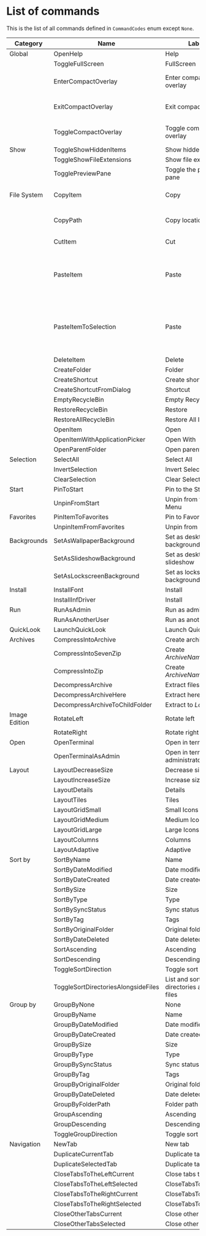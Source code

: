 # List of commands

This is the list of all commands defined in `CommandCodes` enum except `None`.

| Category | Name | Label | Description | HotKey |
| --- | --- | --- | --- | --- |
| Global | OpenHelp | Help |  | F1 |
|  | ToggleFullScreen | FullScreen |  | F11 |
|  | EnterCompactOverlay | Enter compact overlay | Enter compact overlay | Menu+Ctrl+Up |
|  | ExitCompactOverlay | Exit compact overlay | Exit compact overlay | Menu+Ctrl+Down |
|  | ToggleCompactOverlay | Toggle compact overlay | Toggle compact overlay | F12 |
| Show | ToggleShowHiddenItems | Show hidden items |  | Ctrl+H |
|  | ToggleShowFileExtensions | Show file extensions |  |  |
|  | TogglePreviewPane | Toggle the preview pane |  | Ctrl+P |
| File System | CopyItem | Copy | Copy item(s) to clipboard | Ctrl+C |
|  | CopyPath | Copy location | Copy path of item to clipboard | Ctrl+Shift+C |
|  | CutItem | Cut | Cut item(s) to clipboard | Ctrl+X |
|  | PasteItem | Paste | Paste item(s) from clipboard to the current folder | Ctrl+V |
|  | PasteItemToSelection | Paste | Paste item(s) from clipboard to the selected folder | Ctrl+Shift+V |
|  | DeleteItem | Delete |  | Delete |
|  | CreateFolder | Folder |  |  |
|  | CreateShortcut | Create shortcut |  |  |
|  | CreateShortcutFromDialog | Shortcut |  |  |
|  | EmptyRecycleBin | Empty Recycle Bin |  |  |
|  | RestoreRecycleBin | Restore |  |  |
|  | RestoreAllRecycleBin | Restore All Items |  |  |
|  | OpenItem | Open |  |  |
|  | OpenItemWithApplicationPicker | Open With |  |  |
|  | OpenParentFolder | Open parent folder |  |  |
| Selection | SelectAll | Select All |  | Ctrl+A |
|  | InvertSelection | Invert Selection |  |  |
|  | ClearSelection | Clear Selection |  |  |
| Start | PinToStart | Pin to the Start Menu |  |  |
|  | UnpinFromStart | Unpin from the Start Menu |  |  |
| Favorites | PinItemToFavorites | Pin to Favorites |  |  |
|  | UnpinItemFromFavorites | Unpin from Favorites |  |  |
| Backgrounds | SetAsWallpaperBackground | Set as desktop background |  |  |
|  | SetAsSlideshowBackground | Set as desktop slideshow |  |  |
|  | SetAsLockscreenBackground | Set as lockscreen background |  |  |
| Install | InstallFont | Install |  |  |
|  | InstallInfDriver | Install |  |  |
| Run | RunAsAdmin | Run as administrator |  |  |
|  | RunAsAnotherUser | Run as another user |  |  |
| QuickLook | LaunchQuickLook | Launch QuickLook |  | Space |
| Archives | CompressIntoArchive | Create archive |  |  |
|  | CompressIntoSevenZip | Create _ArchiveName_.7z |  |  |
|  | CompressIntoZip | Create _ArchiveName_.zip |  |  |
|  | DecompressArchive | Extract files |  | Ctrl+E |
|  | DecompressArchiveHere | Extract here |  |  |
|  | DecompressArchiveToChildFolder | Extract to _Location_ |  |  |
| Image Edition | RotateLeft | Rotate left |  |  |
|  | RotateRight | Rotate right |  |  |
| Open | OpenTerminal | Open in terminal |  | Ctrl+\` |
|  | OpenTerminalAsAdmin | Open in terminal as administrator |  | Ctrl+Shift+\` |
| Layout | LayoutDecreaseSize | Decrease size |  | Ctrl+- |
|  | LayoutIncreaseSize | Increase size |  | Ctrl++ |
|  | LayoutDetails | Details |  | Ctrl+Shift+1 |
|  | LayoutTiles | Tiles |  | Ctrl+Shift+2 |
|  | LayoutGridSmall | Small Icons |  | Ctrl+Shift+3 |
|  | LayoutGridMedium | Medium Icons |  | Ctrl+Shift+4 |
|  | LayoutGridLarge | Large Icons |  | Ctrl+Shift+5 |
|  | LayoutColumns | Columns |  | Ctrl+Shift+6 |
|  | LayoutAdaptive | Adaptive |  | Ctrl+Shift+7 |
| Sort by | SortByName | Name |  |  |
|  | SortByDateModified | Date modified |  |  |
|  | SortByDateCreated | Date created |  |  |
|  | SortBySize | Size |  |  |
|  | SortByType | Type |  |  |
|  | SortBySyncStatus | Sync status |  |  |
|  | SortByTag | Tags |  |  |
|  | SortByOriginalFolder | Original folder |  |  |
|  | SortByDateDeleted | Date deleted |  |  |
|  | SortAscending | Ascending |  |  |
|  | SortDescending | Descending |  |  |
|  | ToggleSortDirection | Toggle sort direction |  |  |
|  | ToggleSortDirectoriesAlongsideFiles | List and sort directories alongside files |  |  |
| Group by | GroupByNone | None |  |  |
|  | GroupByName | Name |  |  |
|  | GroupByDateModified | Date modified |  |  |
|  | GroupByDateCreated | Date created |  |  |
|  | GroupBySize | Size |  |  |
|  | GroupByType | Type |  |  |
|  | GroupBySyncStatus | Sync status |  |  |
|  | GroupByTag | Tags |  |  |
|  | GroupByOriginalFolder | Original folder |  |  |
|  | GroupByDateDeleted | Date deleted |  |  |
|  | GroupByFolderPath | Folder path |  |  |
|  | GroupAscending | Ascending |  |  |
|  | GroupDescending | Descending |  |  |
|  | ToggleGroupDirection | Toggle sort direction |  |  |
| Navigation | NewTab | New tab |  | Ctrl+T |
|  | DuplicateCurrentTab | Duplicate tab |  |  |
|  | DuplicateSelectedTab | Duplicate tab |  | Ctrl+Shift+K |
|  | CloseTabsToTheLeftCurrent | Close tabs to the left |  |  |
|  | CloseTabsToTheLeftSelected | CloseTabsToTheLeft |  |  |
|  | CloseTabsToTheRightCurrent | CloseTabsToTheRight |  |  |
|  | CloseTabsToTheRightSelected | CloseTabsToTheRight |  |  |
|  | CloseOtherTabsCurrent | Close other tabs |  |  |
|  | CloseOtherTabsSelected | Close other tabs |  |  |

